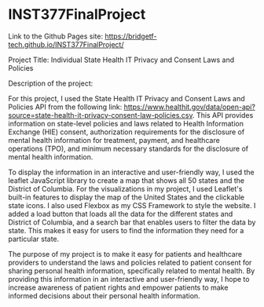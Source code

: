 # INST377FinalProject

Link to the Github Pages site: https://bridgetf-tech.github.io/INST377FinalProject/

Project Title: Individual State Health IT Privacy and Consent Laws and Policies


Description of the project:

For this project, I used the State Health IT Privacy and Consent Laws and Policies API from the following link: https://www.healthit.gov/data/open-api?source=state-health-it-privacy-consent-law-policies.csv. This API provides information on state-level policies and laws related to Health Information Exchange (HIE) consent, authorization requirements for the disclosure of mental health information for treatment, payment, and healthcare operations (TPO), and minimum necessary standards for the disclosure of mental health information.

To display the information in an interactive and user-friendly way, I used the leaflet JavaScript library to create a map that shows all 50 states and the District of Columbia. For the visualizations in my project, I used Leaflet's built-in features to display the map of the United States and the clickable state icons. I also used Flexbox as my CSS Framework to style the website. I added a load button that loads all the data for the different states and District of Columbia, and a search bar that enables users to filter the data by state. This makes it easy for users to find the information they need for a particular state.


The purpose of my project is to make it easy for patients and healthcare providers to understand the laws and policies related to patient consent for sharing personal health information, specifically related to mental health. By providing this information in an interactive and user-friendly way, I hope to increase awareness of patient rights and empower patients to make informed decisions about their personal health information.